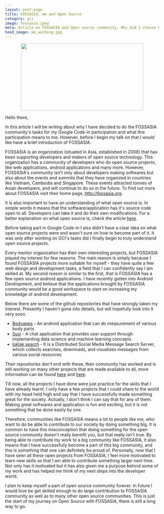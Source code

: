 ```yaml
---
layout: post-page
title: FOSSASIA, me and Open Source
category: gci
image: fossasia.jpeg
meta: Article on FOSSASIA and Open source community. Why did I choose FOSSASIA for GCI, and what it means to be a part of this community.
head_image: me_working.jpg
---
```

<div style="text-align: center;">
<img src="{{site.baseurl}}/img/{{page.head_image}}" width="400px" height="220px" />
</div>

Hello there,

In this article I will be writing about why I have decided to do the FOSSASIA
community's tasks for my Google Code-in participation and what this participation means to me. However, before I begin my talk on that I would like have a brief introduction of FOSSASIA.

FOSSASIA is an organization (situated in Asia, established in 2009) that has been supporting developers and makers of open source technology. This organization has a community of developers who do open source projects, like web applications, android applications and many more. However, FOSSASIA's community isn't only about developers making softwares but also about the events and summits that they have organized in countries like Vietnam, Cambodia and Singapore. These events attracted tonnes of Asian developers, and will continue to do so in the future. To find out more about FOSSASIA visit their home page, <a href="http://fossasia.org">http://fossasia.org</a>.

It is also important to have an understanding of what open source is. In simple words it means that the software/application has it's source code open to all. Developers can take it and do their own modifications. For a better explanation on what open source is, check the article <a href="https://opensource.com/resources/what-open-source">here</a>.

Before taking part in Google Code-in I also didn't have a clear idea on what open source projects were and wasn't sure on how to become part of it. It was only after working on GCI's tasks did I finally begin to truly understand open source projects.

Every mentor organization has their own interesting projects, but FOSSASIA piqued my interest for few reasons. The main reason is simply because I found FOSSASIA projects more suitable for myself - they have quite a few web design and development tasks, a field that I can confidently say I am skilled at. My second reason is similar to the first, that is FOSSASIA has a few open source android applications. I have recently gotten into Android Development, and believe that the applications brought by FOSSASIA community would be a good workspace to start on increasing my knowledge of android development.

Below there are some of the github repositories that have strongly taken my interest. Presently I haven't gone into details, but will hopefully look into it very soon. <br/>
<ul>
<li><a href="https://github.com/fossasia/bodyapps-android">Bodyapps</a> - An android application that can do measurement of various body parts</li>
<li><a href="https://github.com/fossasia/susi_android">Susi</a> - A chat application that provides user support through implementing data science and machine learning concepts. </li>
<li><a href="https://github.com/fossasia/loklak_search">loklak search</a> - It is a Distributed Social Media Message Search Server, which collects searches, downloads, and visualizes messages from various social resources</li>
</ul>
Their repositories don't end with these, their community has worked and is still working on many other projects that are made available to all, more information can be found <a href="http://labs.fossasia.org/#projects">here</a> and <a href="https://github.com/fossasia/">here</a>.  

Till now, all the projects I have done were just practice for the skills that I have already learnt. I only have a few projects that I could share to the world with my head held high and say that I have successfully made something great for the society. Actually, I don't think I can say that for any of them. Making great softwares and application is fun and exciting, but it is not something that be done easily by one.  

Therefore, communities like FOSSASIA means a lot to people like me, who want to do be able to contribute to our society by doing something big. It is common to have this misconception that doing something for the open source community doesn't really benefit you, but that really isn't true. By being able to contribute my work to a big community like FOSSASIA, it also means that I have successfully become a part of this big community, and this is something that one can definitely be proud of. Personally, now that I have seen all these open projects from FOSSASIA, I feel more motivated to learn new skills so that I am able to contribute something larger next time. Not only has it motivated but it has also given me a purpose behind some of my work and has helped me think of my next steps into the developer world.

I plan to keep myself a part of open source community forever. In future I would love be get skilled enough to do large contribution to FOSSASIA community as well as to many other open source communities. This is just the start of my journey on Open Source with FOSSASIA, there is still a long way to go.  

